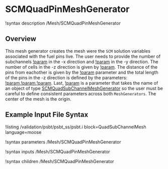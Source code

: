 # SCMQuadPinMeshGenerator

!syntax description /Mesh/SCMQuadPinMeshGenerator

## Overview

<!-- -->

This mesh generator creates the mesh were the `SCM` solution variables associated with the fuel pins live.
The user needs to provide the number of subchannels [!param](/Mesh/SCMQuadPinMeshGenerator/nx) in the -x direction and [!param](/Mesh/SCMQuadPinMeshGenerator/ny) in the -y direction.
The number of cells in the -z direction is given by [!param](/Mesh/SCMQuadPinMeshGenerator/n_cells). The distance of the pins from eachother is given by the [!param](/Mesh/SCMQuadPinMeshGenerator/pitch) parameter and the total length of the pins in the -z direction is defined by the parameters: [!param](/Mesh/SCMQuadPinMeshGenerator/heated_length),[!param](/Mesh/SCMQuadPinMeshGenerator/unheated_length_entry),[!param](/Mesh/SCMQuadPinMeshGenerator/unheated_length_exit). Last, [!param](/Mesh/SCMQuadPinMeshGenerator/input) is a parameter that takes the name of an object of type [SCMQuadSubChannelMeshGenerator](SCMQuadSubChannelMeshGenerator.md) so the user must be careful to define consistent parameters across both `MeshGenerators`. The center of the mesh is the origin.

## Example Input File Syntax

!listing /validation/psbt/psbt_ss/psbt.i block=QuadSubChannelMesh language=moose

!syntax parameters /Mesh/SCMQuadPinMeshGenerator

!syntax inputs /Mesh/SCMQuadPinMeshGenerator

!syntax children /Mesh/SCMQuadPinMeshGenerator
